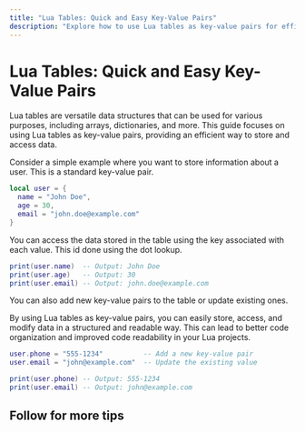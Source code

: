 ```yaml
---
title: "Lua Tables: Quick and Easy Key-Value Pairs"
description: "Explore how to use Lua tables as key-value pairs for efficient data storage and retrieval. This guide provides an example and explanation of using tables in Lua to store and access data, improving code organization and readability."
---
```


# Lua Tables: Quick and Easy Key-Value Pairs

Lua tables are versatile data structures that can be used for various purposes,
including arrays, dictionaries, and more. This guide focuses on using Lua tables
as key-value pairs, providing an efficient way to store and access data.

Consider a simple example where you want to store information about a user. This
is a standard key-value pair.

```lua
local user = {
  name = "John Doe",
  age = 30,
  email = "john.doe@example.com"
}
```

You can access the data stored in the table using the key associated with each
value. This id done using the dot lookup.

```lua
print(user.name)  -- Output: John Doe
print(user.age)   -- Output: 30
print(user.email) -- Output: john.doe@example.com
```

You can also add new key-value pairs to the table or update existing ones.

By using Lua tables as key-value pairs, you can easily store, access, and modify
data in a structured and readable way. This can lead to better code organization
and improved code readability in your Lua projects.

```lua
user.phone = "555-1234"          -- Add a new key-value pair
user.email = "john@example.com"  -- Update the existing value

print(user.phone) -- Output: 555-1234
print(user.email) -- Output: john@example.com
```

## Follow for more tips
